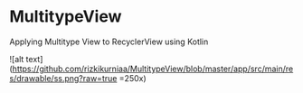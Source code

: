 # MultitypeView
Applying Multitype View to RecyclerView using Kotlin

![alt text](https://github.com/rizkikurniaa/MultitypeView/blob/master/app/src/main/res/drawable/ss.png?raw=true =250x)
